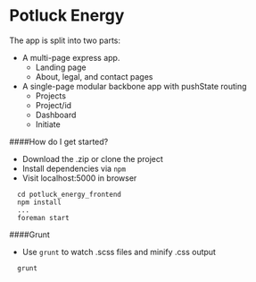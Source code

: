 Potluck Energy
=======================

The app is split into two parts:
* A multi-page express app.
  * Landing page
  * About, legal, and contact pages
* A single-page modular backbone app with pushState routing
  * Projects
  * Project/id
  * Dashboard
  * Initiate

####How do I get started?
* Download the .zip or clone the project
* Install dependencies via ```npm```
* Visit localhost:5000 in browser
```
  cd potluck_energy_frontend
  npm install
  ...
  foreman start
```

####Grunt
* Use ```grunt``` to watch .scss files and minify .css output
```
  grunt
```
